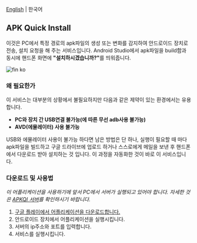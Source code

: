 <a href="README.md">English</a> |  한국어

## APK Quick Install
이것은 PC에서 특정 경로의 apk파일의 생성 또는 변화를 감지하여 안드로이드 장치로 전송, 설치 요청을 해 주는 서비스입니다. Android Studio에서 apk파일을 build함과 동시에 핸드폰 화면에 <strong>"설치하시겠습니까?"</strong>를 띄워줍니다.

![fin ko](https://user-images.githubusercontent.com/43294688/84275060-93ef3800-ab6b-11ea-9a54-531a9cd2311f.gif)

### 왜 필요한가
이 서비스는 대부분의 상황에서 불필요하지만 다음과 같은 제약이 있는 환경에서는 유용합니다.

* <strong>PC와 장치 간 USB연결 불가능(에 따른 무선 adb사용 불가능)</strong>
*  <strong>AVD(에뮬레이터) 사용 불가능</strong>

USB와 에뮬레이터 사용이 불가능 하다면 남은 방법은 단 하나, 실행이 필요할 때 마다 apk파일을 빌드하고 구글 드라이브에 업로드 하거나 스스로에게 메일을 보낸 후 핸드폰에서 다운로드 받아 설치하는 것 입니다. 이 과정을 자동화한 것이 바로 이 서비스입니다.

### 다운로드 및 사용법
 _이 어플리케이션을 사용하기에 앞서 PC에서 서버가 실행되고 있어야 합니다. 자세한 것은 <a href="https://github.com/wirekang/apk-quick-install-server">APKQI 서버</a>를 확인하시기 바랍니다._ 
 
1. <a href="https://play.google.com/store/apps/details?id=com.wirekang.apkqi">구글 플레이에서 어플리케이션을 다운로드합니다.</a>
2. 안드로이드 장치에서 어플리케이션을 실행시킵니다.
3. 서버의 ip주소와 포트를 입력합니다.
4. 서비스를 실행시킵니다.
